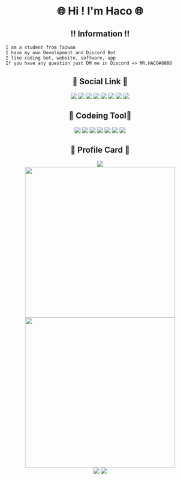 <h1 align="center">🌐 Hi ! I'm Haco 🌐</h1>

<h2 align="center">‼️ Information ‼️</h2>

```
I am a student from Taiwan 
I have my own Development and Discord Bot
I like coding bot, website, software, app
If you have any question just DM me in Discord => MR.HACO#8888
```

<h2 align="center">🔗 Social Link 🔗</h2>

<p align="center">
  <a href="mailto:jasonytonlinecomeandsee@gmail.com" target="_blanket"><img src="https://icons.iconarchive.com/icons/dtafalonso/android-lollipop/64/Gmail-icon.png"/></a>
  <a href="https://www.youtube.com/c/HACO8888/" target="_blanket"><img src="https://i.imgur.com/kk27I6n.png"/></a>
  <a href="https://discord.com/users/508964901415550976/" target="_blanket"><img src="https://i.imgur.com/XaAYKfF.png"/></a>
  <a href="https://www.facebook.com/Jasonlindino/" target="_blanket"><img src="https://i.imgur.com/QSbGZlp.png"/></a>
  <a href="https://www.instagram.com/jason_lin_0222/" target="_blanket"><img src="https://cdn.icon-icons.com/icons2/1584/PNG/64/3721672-instagram_108066.png"/></a>
  <a href="https://twitter.com/MRHACO8888" target="_blanket"><img src="https://i.imgur.com/0OImlv3.png"/></a>
  <a href="https://www.reddit.com/user/DevelopmentHealthy48" target="_blanket"><img src="https://i.imgur.com/ridAHl2.png"/></a>
  <a href="https://open.spotify.com/user/31bph3i2ybq5mzicui3cxvfghpmu" target="_blanket"><img src="https://i.imgur.com/6bxPJal.png"/></a>
</p>

<h2 align="center">🔧 Codeing Tool🔧</h2>

<p align="center">
  <img src="https://img.shields.io/badge/OS-Windows-informational?style=flat&logo=windows&logoColor=white&color=2bbc8a"/>
  <img src="https://img.shields.io/badge/Code-Python-informational?style=flat&logo=python&logoColor=white&color=2bbc8a"/>
  <img src="https://img.shields.io/badge/Code-JavaScript-informational?style=flat&logo=javascript&logoColor=white&color=2bbc8a"/>
  <img src="https://img.shields.io/badge/Code-PHP-informational?style=flat&logo=PHP&logoColor=white&color=2bbc8a"/>
  <img src="https://img.shields.io/badge/Code-Vue-informational?style=flat&logo=vue.js&logoColor=white&color=2bbc8a"/>
  <img src="https://img.shields.io/badge/Shell-Bash-informational?style=flat&logo=gnu-bash&logoColor=white&color=2bbc8a"/>
  <img src="https://img.shields.io/badge/Cloud-Replit-informational?style=flat&logo=replit&logoColor=white&color=2bbc8a"/>
</p>

<h2 align="center">🪪 Profile Card 🪪</h2>

<p align="center">
  <img src="https://github-readme-stats.vercel.app/api/top-langs/?username=anuraghazra&layout=compact&show_icons=true&count_private=true&theme=tokyonight" />
  <br>
  <img src="http://github-readme-streak-stats.herokuapp.com?user=MRHACO&theme=tokyonight&date_format=%5BY.%5Dn.j&fire=DD2727" width="400px" />
  <img src="https://github-readme-stats.vercel.app/api?username=MRHACO&show_icons=true&count_private=true&theme=tokyonight" width="400px" />
  <br>
  <img src="https://github-readme-stats.vercel.app/api/pin/?username=MRHACO&repo=MRHACO&theme=tokyonight" />
  <img src="https://github-readme-stats.vercel.app/api/pin/?username=MRHACO&repo=MR.SHARK&theme=tokyonight" />
</p>
